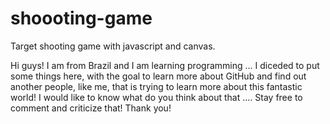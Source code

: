 # shoooting-game
Target shooting game with javascript and canvas.

Hi guys!
I am from Brazil and I am learning programming ... I diceded to put some things here, with the goal to learn more about GitHub and find out another people, like me, that is trying to learn more about this fantastic world!
I would like to know what do you think about that ....
Stay free to comment and criticize that!
Thank you!
